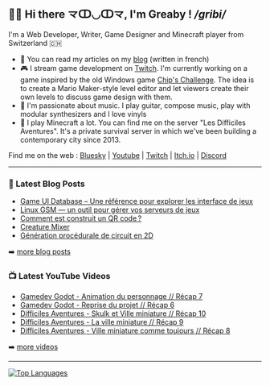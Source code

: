 ## 👋🏻 Hi there 龴ↀ◡ↀ龴, I'm Greaby ! _/gribi/_

I'm a Web Developer, Writer, Game Designer and Minecraft player from Switzerland 🇨🇭

- 📰 You can read my articles on my [blog](https://greaby.co) (written in french)
- 🎮 I stream game development on [Twitch](https://www.twitch.tv/greaby). I'm currently working on a game inspired by the old Windows game [Chip's Challenge](https://en.wikipedia.org/wiki/Chip%27s_Challenge). The idea is to create a Mario Maker-style level editor and let viewers create their own levels to discuss game design with them.
- 🎵 I'm passionate about music. I play guitar, compose music, play with modular synthesizers and I love vinyls
- 🎲 I play Minecraft a lot. You can find me on the server "Les Difficiles Aventures". It's a private survival server in which we've been building a contemporary city since 2013.

Find me on the web : [Bluesky](https://bsky.app/profile/greaby.co) | [Youtube](https://www.youtube.com/c/greaby) | [Twitch](https://www.twitch.tv/greaby) | [Itch.io](https://greaby.itch.io/) | [Discord](https://discord.com/invite/7Uvszt4)

---

### 📕 Latest Blog Posts

<!-- BLOG-POST-LIST:START -->
- [Game UI Database – Une référence pour explorer les interface de jeux](https://greaby.co/game-ui-database/)
- [Linux GSM — un outil pour gérer vos serveurs de jeux](https://greaby.co/linux-gsm-un-outil-pour-gerer-vos-serveurs-de-jeux/)
- [Comment est construit un QR code ?](https://greaby.co/qr-code/)
- [Creature Mixer](https://greaby.co/creature-mixer/)
- [Génération procédurale de circuit en 2D](https://greaby.co/generation-procedurale-circuit-2d/)
<!-- BLOG-POST-LIST:END -->

➡️ [more blog posts](https://greaby.co/)

### 📺 Latest YouTube Videos

<!-- YOUTUBE:START -->
- [Gamedev Godot - Animation du personnage // Récap 7](https://www.youtube.com/watch?v=YUzTUS1ywn4)
- [Gamedev Godot - Reprise du projet // Récap 6](https://www.youtube.com/watch?v=vO_pD79hHaY)
- [Difficiles Aventures - Skulk et Ville miniature // Récap 10](https://www.youtube.com/watch?v=OSY9CO3kdOc)
- [Difficiles Aventures -  La ville miniature // Récap 9](https://www.youtube.com/watch?v=isJVDVX7fpc)
- [Difficiles Aventures - Ville miniature comme toujours // Récap 8](https://www.youtube.com/watch?v=EBAx8Y_t-Fo)
<!-- YOUTUBE:END -->

➡️ [more videos](https://www.youtube.com/c/Greaby)

---

[![Top Languages](https://github-readme-stats.vercel.app/api/top-langs/?username=greaby&langs_count=6&layout=compact&hide=c%23,ShaderLab,HLSL,GLSL)](https://github.com/Greaby)
